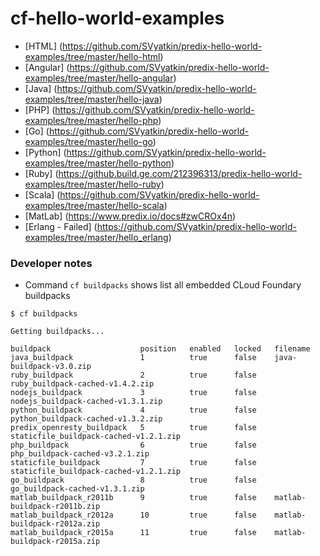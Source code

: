 # cf-hello-world-examples

- [HTML] (https://github.com/SVyatkin/predix-hello-world-examples/tree/master/hello-html)
- [Angular] (https://github.com/SVyatkin/predix-hello-world-examples/tree/master/hello-angular)
- [Java] (https://github.com/SVyatkin/predix-hello-world-examples/tree/master/hello-java)
- [PHP] (https://github.com/SVyatkin/predix-hello-world-examples/tree/master/hello-php)
- [Go] (https://github.com/SVyatkin/predix-hello-world-examples/tree/master/hello-go)
- [Python] (https://github.com/SVyatkin/predix-hello-world-examples/tree/master/hello-python)
- [Ruby] (https://github.build.ge.com/212396313/predix-hello-world-examples/tree/master/hello-ruby) 
- [Scala] (https://github.com/SVyatkin/predix-hello-world-examples/tree/master/hello-scala)
- [MatLab] (https://www.predix.io/docs#zwCROx4n)
- [Erlang - Failed] (https://github.com/SVyatkin/predix-hello-world-examples/tree/master/hello_erlang)


### Developer notes
- Command `cf buildpacks` shows list all embedded CLoud Foundary buildpacks


`$ cf buildpacks`
   ``` 
Getting buildpacks...

buildpack                    position   enabled   locked   filename   
java_buildpack               1          true      false    java-buildpack-v3.0.zip   
ruby_buildpack               2          true      false    ruby_buildpack-cached-v1.4.2.zip   
nodejs_buildpack             3          true      false    nodejs_buildpack-cached-v1.3.1.zip   
python_buildpack             4          true      false    python_buildpack-cached-v1.3.2.zip   
predix_openresty_buildpack   5          true      false    staticfile_buildpack-cached-v1.2.1.zip   
php_buildpack                6          true      false    php_buildpack-cached-v3.2.1.zip   
staticfile_buildpack         7          true      false    staticfile_buildpack-cached-v1.2.1.zip   
go_buildpack                 8          true      false    go_buildpack-cached-v1.3.1.zip   
matlab_buildpack_r2011b      9          true      false    matlab-buildpack-r2011b.zip   
matlab_buildpack_r2012a      10         true      false    matlab-buildpack-r2012a.zip   
matlab_buildpack_r2015a      11         true      false    matlab-buildpack-r2015a.zip  
   ``` 
